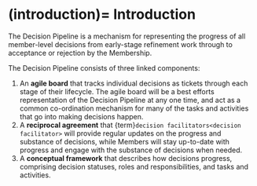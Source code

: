 (introduction)=
Introduction
============

The Decision Pipeline is a mechanism for representing the progress of all member-level decisions from early-stage refinement work through to acceptance or rejection by the Membership.

The Decision Pipeline consists of three linked components:

1. An **agile board** that tracks individual decisions as tickets through each stage of their lifecycle. The agile board will be a best efforts representation of the Decision Pipeline at any one time, and act as a common co-ordination mechanism for many of the tasks and activities that go into making decisions happen.   
2. A **reciprocal agreement** that {term}`decision facilitators<decision facilitator>` will provide regular updates on the progress and substance of decisions, while Members will stay up-to-date with progress and engage with the substance of decisions when needed.
3. A **conceptual framework** that describes how decisions progress, comprising decision statuses, roles and responsibilities, and tasks and activities.